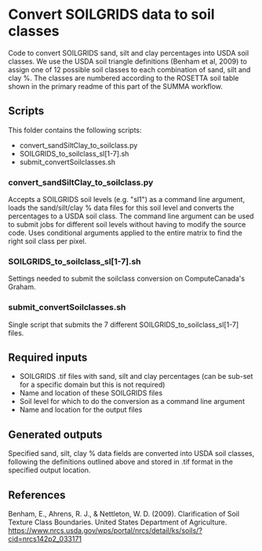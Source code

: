 # Convert SOILGRIDS data to soil classes
Code to convert SOILGRIDS sand, silt and clay percentages into USDA soil classes. We use the USDA soil triangle definitions (Benham et al, 2009) to assign one of 12 possible soil classes to each combination of sand, silt and clay %. The classes are numbered according to the ROSETTA soil table shown in the primary readme of this part of the SUMMA workflow.

## Scripts
This folder contains the following scripts:
- convert_sandSiltClay_to_soilclass.py
- SOILGRIDS_to_soilclass_sl[1-7].sh
- submit_convertSoilclasses.sh

### convert_sandSiltClay_to_soilclass.py
Accepts a SOILGRIDS soil levels (e.g. "sl1") as a command line argument, loads the sand/silt/clay % data files for this soil level and converts the percentages to a USDA soil class. The command line argument can be used to submit jobs for different soil levels without having to modify the source code. Uses conditional arguments applied to the entire matrix to find the right soil class per pixel.

### SOILGRIDS_to_soilclass_sl[1-7].sh
Settings needed to submit the soilclass conversion on ComputeCanada's Graham.

### submit_convertSoilclasses.sh
Single script that submits the 7 different SOILGRIDS_to_soilclass_sl[1-7] files.

## Required inputs
- SOILGRIDS .tif files with sand, silt and clay percentages (can be sub-set for a specific domain but this is not required)
- Name and location of these SOILGRIDS files
- Soil level for which to do the conversion as a command line argument
- Name and location for the output files

## Generated outputs
Specified sand, silt, clay % data fields are converted into USDA soil classes, following the definitions outlined above and stored in .tif format in the specified output location.

## References
Benham, E., Ahrens, R. J., & Nettleton, W. D. (2009). Clarification of Soil Texture Class Boundaries. United States Department of Agriculture. https://www.nrcs.usda.gov/wps/portal/nrcs/detail/ks/soils/?cid=nrcs142p2_033171